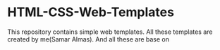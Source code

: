 # HTML-CSS-Web-Templates
This repository contains simple web templates. All these templates are created by me(Samar Almas). And all these are base on 
